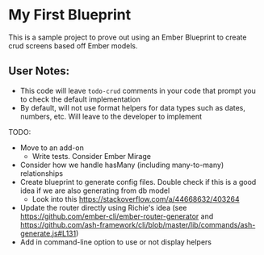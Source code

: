 # My First Blueprint
This is a sample project to prove out using an Ember Blueprint to create crud screens based off Ember models.

## User Notes:
- This code will leave `todo-crud` comments in your code that prompt you to check the default implementation
- By default, will not use format helpers for data types such as dates, numbers, etc.  Will leave to the developer to
implement

TODO:
- Move to an add-on
  - Write tests.  Consider Ember Mirage
- Consider how we handle hasMany (including many-to-many) relationships
- Create blueprint to generate config files.  Double check if this is a good idea if we are also generating from db model
  - Look into this https://stackoverflow.com/a/44668632/403264
- Update the router directly using Richie's idea (see https://github.com/ember-cli/ember-router-generator and
https://github.com/ash-framework/cli/blob/master/lib/commands/ash-generate.js#L131)
- Add in command-line option to use or not display helpers
